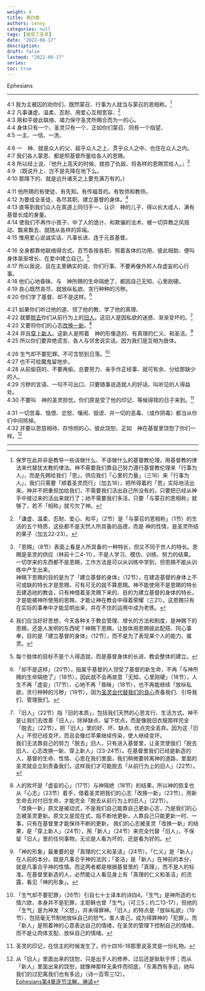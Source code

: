 ```yaml
---
weight: 4
title: 弗四章
authors: Lenny
categories: null
tags: [接受了圣灵]
date: "2022-08-17"
description: 
draft: false
lastmod: "2022-08-17"
series:
toc: true
---
```

Ephesians 

<!--more-->
---

4:1 我为主被囚的劝你们、既然蒙召、行事为人就当与蒙召的恩相称。[^1]  
4:2 凡事谦虚、温柔、忍耐、用爱心互相宽容、[^2]  
4:3 用和平彼此联络、竭力保守圣灵所赐合而为一的心。  
4:4 身体只有一个、圣灵只有一个、正如你们蒙召、同有一个指望、  
4:5 一主、一信、一洗、  

4:6 一　神、就是众人的父、超乎众人之上、贯乎众人之中、也住在众人之内。  
4:7 我们各人蒙恩、都是照基督所量给各人的恩赐。  
4:8 所以经上说、『他升上高天的时候、掳掠了仇敌、将各样的恩赐赏给人。』[^3]  
4:9 （既说升上、岂不是先降在地下么。  
4:10 那降下的、就是远升诸天之上要充满万有的。)  

4:11 他所赐的有使徒、有先知。有传福音的。有牧师和教师。  
4:12 为要成全圣徒、各尽其职、建立基督的身体。[^4]  
4:13 直等到我们众人在真道上同归于一、认识　神的儿子、得以长大成人、满有基督长成的身量。  
4:14 使我们不再作小孩子、中了人的诡计、和欺骗的法术、被一切异教之风摇动、飘来飘去、就随从各样的异端。  
4:15 惟用爱心说诚实话、凡事长进、连于元首基督。  

4:16 全身都靠他联络得合式、百节各按各职、照着各体的功用、彼此相助、便叫身体渐渐增长、在爱中建立自己。[^5]  
4:17 所以我说、且在主里确实的说、你们行事、不要再像外邦人存虚妄的心行事。  
4:18 他们心地昏昧、与　神所赐的生命隔绝了、都因自己无知、心里刚硬。  
4:19 良心既然丧尽、就放纵私欲、贪行种种的污秽。  
4:20 你们学了基督、却不是这样。[^6]  

4:21 如果你们听过他的道、领了他的教、学了他的真理、  
4:22 就要<u>脱去</u>你们从前行为上的<u>旧人</u>。这旧人是因私欲的迷惑、渐渐变坏的。[^7]  
4:23 又要将你们的心志<u>改换一新</u>。[^8]  
4:24 并且<u>穿上新人</u>。这新人是照着　神的形像造的、有真理的仁义、和圣洁。[^9]  
4:25 所以你们要弃绝谎言、各人与邻舍说实话。因为我们是互相为肢体。  

4:26 生气却不要犯罪。不可含怒到日落。[^10]  
4:27 也不可给魔鬼留地步。  
4:28 从前偷窃的、不要再偷。总要劳力、亲手作正经事、就可有余、分给那缺少的人。  
4:29 污秽的言语、一句不可出口、只要随事说造就人的好话、叫听见的人得益处。  
4:30 不要叫　神的圣灵担忧。你们原是受了他的印记、等候得赎的日子来到。[^11]  

4:31 一切苦毒、恼恨、忿怒、嚷闹、毁谤、并一切的恶毒、〔或作阴毒〕都当从你们中间除掉。  
4:32 并要以恩慈相待、存怜悯的心、彼此饶恕、正如　神在基督里饶恕了你们一样。[^12]  

----
[^1]: 保罗在此并非是教导一些该做什么、不该做什么的基督教伦理，用基督教的律法来代替犹太教的律法。神不需要我们靠自己努力遵行基督教伦理来「行事为人」，而是先赐给我们「恩」，供应我们「心里的力量」（三16）来「行事为人」，我们只需要「顺着圣灵而行」（加五16），把所得着的「恩」实际地活出来。神并不把重担加给我们，不需要我们活出自己所没有的，只要把已经从神手中接过来的活出来就行了；祂不需要我们多活，只要「与蒙召的恩相称」就够了，若不「相称」就亏欠了神。  
[^2]: 「谦虚、温柔、忍耐、爱心、和平」（2节）是「与蒙召的恩相称」（1节）的生活的五个特质，这些都不是天然人所具备的品德，而是 神的性情，是圣灵所结的果子（加五22-23）。  
[^3]: 「恩赐」（8节）表面上看是人所具备的一种特长，但又不同于世人的特长。恩赐是圣灵的供应（林前十二4-11），不是人学习、模仿、训练、努力的结果。一切学来的东西都不是恩赐，工作方法是可以从训练中学到，但恩赐不能从训练中产生出来。  
神赐下恩赐的目的是为了「建立基督的身体」（12节），在建造基督的身体上不可或缺的特长才是恩赐，可有可无的就不算恩赐。神不能使用不是恩赐的特长去建造祂的教会，只有神借着圣灵赐下来的、目的为建立基督的身体的特长，才是能被神所使用的恩赐，才能让神在教会中得着荣耀（三21）。这恩赐只有在实际的事奉中才能显明出来，并在不住的运用中成为老练。  
[^4]: 我们应当好好思想，今天各种关于教会管理、增长的方法和制度，是神赐下的恩赐，还是人发明的东西呢？神赐下恩赐，让肢体用恩赐彼此配搭、同心事奉，目的是「建立基督的身体」（12节），而不是为了表现某个人的能力、属灵。  
[^5]: 每个肢体的目标不是个人得造就，而是基督身体的长进、教会整体的建立。
[^6]: 「却不是这样」（20节），指属乎基督的人领受了基督的新生命，不再「与神所赐的生命隔绝了」（18节），因此就不会再故意「无知，心里刚硬」（18节），人生不再「虚妄」（17节）、心地不再「昏昧」（18节），也不再能继续「放纵私欲，贪行种种的污秽」（19节），因为<u>圣灵会代替我们的良心</u>责备我们、引导我们、管理我们。
[^7]: 「旧人」（22节）指「旧的本质」，包括我们天然的心思言行、生活方式。神不是让我们去改善「旧人」，除掉缺点、留下优点，而是像脱旧衣服那样完全「脱去」（22节），把「旧人」里的好、坏、缺点、优点完全丢弃。因为这「旧人」不但已经变坏，而且会像烂苹果继续传染，使人继续变坏。  
我们无法靠自己的努力「脱去」旧人，只有进入基督里，让圣灵使我们「脱去旧人、心志改换一新、穿上新人」（23-24节）。在基督里我们已经是新造的人，基督的生命、性情、心思在我们里面，我们稍微要转离神的道路，里面的圣灵就会立刻责备我们，这样我们才可能脱去「从前行为上的旧人」（22节）。  
[^8]: 人的败坏是「虚妄的心」（17节）与神隔绝（18节）的结果，所以神的恢复也从「心志」（23节）着手，借着圣灵把我们的心志「改换一新」（23节），用新生命去对付旧生命，才能完全「脱去从前行为上的旧人」（22节）。  
「改换一新」原文是被动式，不是我们自己能靠自己更新心志，乃是我们的心志被圣灵更新。原文又是现在式，指不断地更新，人靠自己只能更新一时、一事，只有在基督里才能保持不断的更新。
我们的心志被圣灵「改换一新」的结果，是「穿上新人」（24节），用「新人」（24节）来完全代替「旧人」，不保留「旧人」里的任何事物，无论是人看为坏的、还是看为好的。  
[^9]: 「神的形象」最重要的是「真理的仁义和圣洁」（24节）。「仁义」是「新人」在人前的本分，就是凡事合乎神的法则；「圣洁」是「新人」在神前的本分，就是凡事合乎神的性情。而这两者都是根据基督里的「真理」，而不是人的标准。在基督里新造的人，必然能让人看见身上有「真理的仁义和圣洁」的流露，看见「神的形象」。
[^10]: 「生气却不要犯罪」（26节）引自七十士译本的诗四4。「生气」是神所造的七情六欲，本身并不是犯罪，主耶稣也曾「生气」（可三5；约二13-17），但祂的「生气」是为神发「义怒」，并未得罪神。「旧人」的特点是「放纵私欲」（19节），包括毫无节制地放纵自己的怒气，害人害己，成为得罪神的「犯罪」。而「新人」是照着神的心意表达自己的情绪，在圣灵的管理下控制自己的情绪，而不是让肉体支配、放纵自己的情绪。  
[^11]: 圣灵的印记，在信主的时候发生了。约十四16-18那里说圣灵是一份礼物。  
[^12]: 从「旧人」里面出来的饶恕，只是出于人的修养，过后还是耿耿于怀；而从「新人」里面出来的饶恕，就像神那样无条件而彻底，「东离西有多远，祂叫我们的过犯离我们也有多远」（诗一百零三12）。  
[Ephesians第4章逐节注解、祷读](https://cmcbiblereading.com/2014/11/24/%e4%bb%a5%e5%bc%97%e6%89%80%e4%b9%a6%e7%ac%ac4%e7%ab%a0%e9%80%90%e8%8a%82%e6%b3%a8%e8%a7%a3%e3%80%81%e7%a5%b7%e8%af%bb/)
